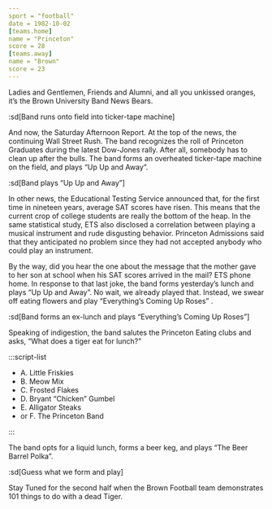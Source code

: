 ```yaml
---
sport = "football"
date = 1982-10-02
[teams.home]
name = "Princeton"
score = 28
[teams.away]
name = "Brown"
score = 23
---
```


Ladies and Gentlemen, Friends and Alumni, and all you unkissed oranges, it’s the Brown University Band News Bears.

:sd[Band runs onto field into ticker-tape machine]

And now, the Saturday Afternoon Report. At the top of the news, the continuing Wall Street Rush. The band recognizes the roll of Princeton Graduates during the latest Dow-Jones rally. After all, somebody has to clean up after the bulls. The band forms an overheated ticker-tape machine on the field, and plays “Up Up and Away”.

:sd[Band plays “Up Up and Away”]

In other news, the Educational Testing Service announced that, for the first time in nineteen years, average SAT scores have risen. This means that the current crop of college students are really the bottom of the heap. In the same statistical study, ETS also disclosed a correlation between playing a musical instrument and rude disgusting behavior. Princeton Admissions said that they anticipated no problem since they had not accepted anybody who could play an instrument.

By the way, did you hear the one about the message that the mother gave to her son at school when his SAT scores arrived in the mail? ETS phone home. In response to that last joke, the band forms yesterday’s lunch and plays “Up Up and Away”. No wait, we already played that. Instead, we swear off eating flowers and play “Everything’s Coming Up Roses” .

:sd[Band forms an ex-lunch and plays “Everything’s Coming Up Roses”]

Speaking of indigestion, the band salutes the Princeton Eating clubs and asks, “What does a tiger eat for lunch?”

:::script-list

- A. Little Friskies
- B. Meow Mix
- C. Frosted Flakes
- D. Bryant “Chicken” Gumbel
- E. Alligator Steaks
- or F. The Princeton Band

:::

The band opts for a liquid lunch, forms a beer keg, and plays “The Beer Barrel Polka”.

:sd[Guess what we form and play]

Stay Tuned for the second half when the Brown Football team demonstrates 101 things to do with a dead Tiger.

